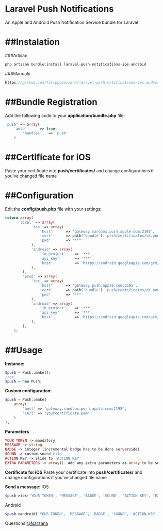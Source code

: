 # Laravel Push Notifications
An Apple and Android Push Notification Service bundle for Laravel

##Instalation
=============
###Artisan
```php
php artisan bundle:install laravel-push-notifications-ios-android
```
###Manualy
```php
https://github.com/filipposarzana/laravel-push-notifications-ios-android/
```
##Bundle Registration
=====================

Add the following code to your **application/bundle.php** file:

```php
'push' => array(
  	'auto' 		=> true,
		'handles'	=> 'push'
	)
```

##Certificate for iOS
===============
Paste your certificate into **push/certificates/** and change configurations if you've changed file name

##Configuration
===============
Edit the **config/push.php** file with your settings:

```php
return array(
      'local' => array(
    		'ios' => array(
    			'host'  	=> 'gateway.sandbox.push.apple.com:2195',
		        'cert'  	=> path('bundle').'push/certificates/ck.pem',
		        'pwd'		=> '***'
    		),
    		'android' => array(
    			'id_project'	=> '***',
        		'api_key'		=> '***',
        		'host'			=> 'https://android.googleapis.com/gcm/send'
    		),
    	),
    	'prod' => array(
    		'ios' => array(
    			'host'  	=> 'gateway.push.apple.com:2195',
		        'cert'  	=> path('bundle').'push/certificates/ck.pem',
		        'pwd'		=> '***'
    		),
    		'android' => array(
    			'id_project'	=> '***',
        		'api_key'		=> '***',
        		'host'			=> 'https://android.googleapis.com/gcm/send'
    		),
    	),
    );
```

##Usage
=======

**Instance:**

```php
$push = Push::make();
//or
$push = new Push;
```

**Custom configuration:**

```php
$push = Push::make(
	array(
		'host' => 'gateway.sandbox.push.apple.com:2195',
		'cert' => 'yourcertificate.pem'
	)
);
```

**Parameters**
```php
YOUR TOKEN -> mandatory
MESSAGE -> string
BADGE -> integer (incremental badge has to be done serverside)
SOUND -> custom sound file
ACTION KEY -> Slide to 'ACTION KEY'
EXTRA PARAMETERS -> array(). Add any extra parameters as array to be sent to the application and do extra functions such as open a defined view.
```

**Certificate for iOS**
Paste your certificate into **push/certificates/** and change configurations if you've changed file name

**Send a message:**
iOS
```php
$push->ios('YOUR TOKEN', 'MESSAGE', 'BADGE', 'SOUND', 'ACTION KEY', 'EXTRA PARAMETERS');

```

Android
```php
$push->android('YOUR TOKEN', 'MESSAGE', 'BADGE', 'SOUND', 'ACTION KEY', 'EXTRA PARAMETERS');

```

Questions [@fsarzana](http://twitter.com/fsarzana)



